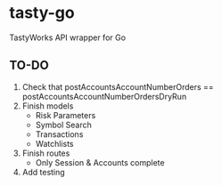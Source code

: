 # tasty-go

TastyWorks API wrapper for Go

## TO-DO

1. Check that postAccountsAccountNumberOrders == postAccountsAccountNumberOrdersDryRun
2. Finish models
   - Risk Parameters
   - Symbol Search
   - Transactions
   - Watchlists
3. Finish routes
   - Only Session & Accounts complete
4. Add testing
